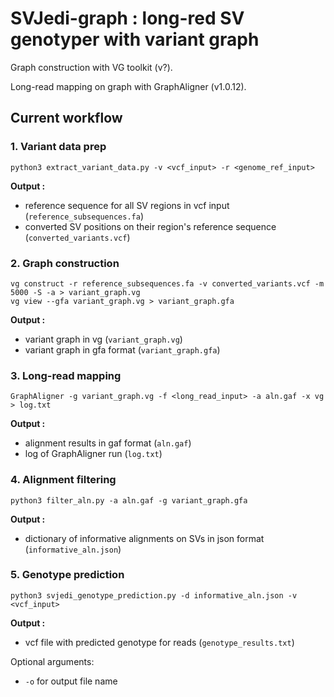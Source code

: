 # SVJedi-graph : long-red SV genotyper with variant graph

Graph construction with VG toolkit (v?).

Long-read mapping on graph with GraphAligner (v1.0.12).

## Current workflow

### 1. Variant data prep

```
python3 extract_variant_data.py -v <vcf_input> -r <genome_ref_input> 
```

**Output :** 

* reference sequence for all SV regions in vcf input (`reference_subsequences.fa`)
* converted SV positions on their region's reference sequence (`converted_variants.vcf`)


### 2. Graph construction

```
vg construct -r reference_subsequences.fa -v converted_variants.vcf -m 5000 -S -a > variant_graph.vg
vg view --gfa variant_graph.vg > variant_graph.gfa
```

**Output :** 

* variant graph in vg (`variant_graph.vg`)
* variant graph in gfa format (`variant_graph.gfa`)

### 3. Long-read mapping

```
GraphAligner -g variant_graph.vg -f <long_read_input> -a aln.gaf -x vg > log.txt
```

**Output :** 

* alignment results in gaf format (`aln.gaf`)
* log of GraphAligner run (`log.txt`)

### 4. Alignment filtering

```
python3 filter_aln.py -a aln.gaf -g variant_graph.gfa
```

**Output :** 

* dictionary of informative alignments on SVs in json format (`informative_aln.json`)

### 5. Genotype prediction

```
python3 svjedi_genotype_prediction.py -d informative_aln.json -v <vcf_input>
```

**Output :** 

* vcf file with predicted genotype for reads (`genotype_results.txt`)

Optional arguments: 

* `-o` for output file name
